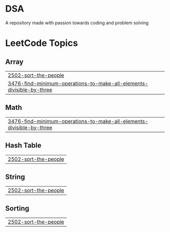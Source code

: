# DSA
A repository made with passion towards coding and problem solving

<!---LeetCode Topics Start-->
# LeetCode Topics
## Array
|  |
| ------- |
| [2502-sort-the-people](https://github.com/saivikassingamsetty/DSA/tree/master/2502-sort-the-people) |
| [3476-find-minimum-operations-to-make-all-elements-divisible-by-three](https://github.com/saivikassingamsetty/DSA/tree/master/3476-find-minimum-operations-to-make-all-elements-divisible-by-three) |
## Math
|  |
| ------- |
| [3476-find-minimum-operations-to-make-all-elements-divisible-by-three](https://github.com/saivikassingamsetty/DSA/tree/master/3476-find-minimum-operations-to-make-all-elements-divisible-by-three) |
## Hash Table
|  |
| ------- |
| [2502-sort-the-people](https://github.com/saivikassingamsetty/DSA/tree/master/2502-sort-the-people) |
## String
|  |
| ------- |
| [2502-sort-the-people](https://github.com/saivikassingamsetty/DSA/tree/master/2502-sort-the-people) |
## Sorting
|  |
| ------- |
| [2502-sort-the-people](https://github.com/saivikassingamsetty/DSA/tree/master/2502-sort-the-people) |
<!---LeetCode Topics End-->